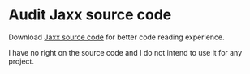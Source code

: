 # Audit Jaxx source code

Download [Jaxx source code](https://jaxx.io/) for better code reading experience.

I have no right on the source code and I do not intend to use it for any project.